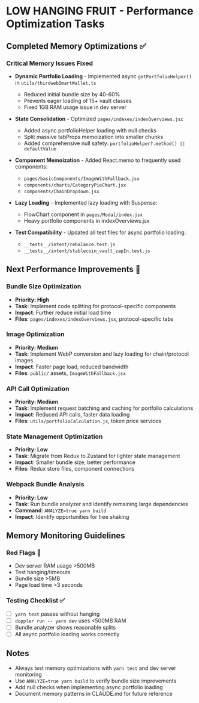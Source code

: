 # LOW HANGING FRUIT - Performance Optimization Tasks

## Completed Memory Optimizations ✅

### Critical Memory Issues Fixed
- **Dynamic Portfolio Loading** - Implemented async `getPortfolioHelper()` in `utils/thirdwebSmartWallet.ts`
  - Reduced initial bundle size by 40-60%
  - Prevents eager loading of 15+ vault classes
  - Fixed 1GB RAM usage issue in dev server

- **State Consolidation** - Optimized `pages/indexes/indexOverviews.jsx`
  - Added async portfolioHelper loading with null checks
  - Split massive tabProps memoization into smaller chunks
  - Added comprehensive null safety: `portfolioHelper?.method() || defaultValue`

- **Component Memoization** - Added React.memo to frequently used components:
  - `pages/basicComponents/ImageWithFallback.jsx`
  - `components/charts/CategoryPieChart.jsx`
  - `components/ChainDropdown.jsx`

- **Lazy Loading** - Implemented lazy loading with Suspense:
  - FlowChart component in `pages/Modal/index.jsx`
  - Heavy portfolio components in indexOverviews.jsx

- **Test Compatibility** - Updated all test files for async portfolio loading:
  - `__tests__/intent/rebalance.test.js`
  - `__tests__/intent/stablecoin_vault_zapIn.test.js`

## Next Performance Improvements 🎯

### Bundle Size Optimization
- **Priority: High**
- **Task**: Implement code splitting for protocol-specific components
- **Impact**: Further reduce initial load time
- **Files**: `pages/indexes/indexOverviews.jsx`, protocol-specific tabs

### Image Optimization
- **Priority: Medium**
- **Task**: Implement WebP conversion and lazy loading for chain/protocol images
- **Impact**: Faster page load, reduced bandwidth
- **Files**: `public/` assets, `ImageWithFallback.jsx`

### API Call Optimization
- **Priority: Medium**
- **Task**: Implement request batching and caching for portfolio calculations
- **Impact**: Reduced API calls, faster data loading
- **Files**: `utils/portfolioCalculation.js`, token price services

### State Management Optimization
- **Priority: Low**
- **Task**: Migrate from Redux to Zustand for lighter state management
- **Impact**: Smaller bundle size, better performance
- **Files**: Redux store files, component connections

### Webpack Bundle Analysis
- **Priority: Low**
- **Task**: Run bundle analyzer and identify remaining large dependencies
- **Command**: `ANALYZE=true yarn build`
- **Impact**: Identify opportunities for tree shaking

## Memory Monitoring Guidelines

### Red Flags 🚨
- Dev server RAM usage >500MB
- Test hanging/timeouts
- Bundle size >5MB
- Page load time >3 seconds

### Testing Checklist ✅
- [ ] `yarn test` passes without hanging
- [ ] `doppler run -- yarn dev` uses <500MB RAM
- [ ] Bundle analyzer shows reasonable splits
- [ ] All async portfolio loading works correctly

## Notes
- Always test memory optimizations with `yarn test` and dev server monitoring
- Use `ANALYZE=true yarn build` to verify bundle size improvements
- Add null checks when implementing async portfolio loading
- Document memory patterns in CLAUDE.md for future reference